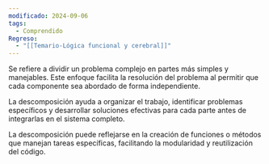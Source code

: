 ```yaml
---
modificado: 2024-09-06
tags:
  - Comprendido
Regreso:
  - "[[Temario-Lógica funcional y cerebral]]"
---
```

Se refiere a dividir un problema complejo en partes más simples y manejables. Este enfoque facilita la resolución del problema al permitir que cada componente sea abordado de forma independiente. 

La descomposición ayuda a organizar el trabajo, identificar problemas específicos y desarrollar soluciones efectivas para cada parte antes de integrarlas en el sistema completo.

La descomposición puede reflejarse en la creación de funciones o métodos que manejan tareas específicas, facilitando la modularidad y reutilización del código.



